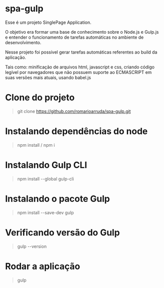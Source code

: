 # spa-gulp

Esse é um projeto SinglePage Application.

O objetivo era formar uma base de conhecimento sobre o Node.js e Gulp.js e entender o funcionamento
de tarefas automáticas no ambiente de desenvolvimento.

Nesse projeto foi possível gerar tarefas automáticas referentes ao build da aplicação.

Tais como: minificação de arquivos html, javascript e css, criando código legível por navegadores 
que não possuem suporte ao ECMASCRIPT em suas versões mais atuais, usando babel.js


# Clone do projeto
> git clone https://github.com/romarioarruda/spa-gulp.git

# Instalando dependências do node
> npm install / npm i

# Instalando Gulp CLI
> npm install --global gulp-cli

# Instalando o pacote Gulp
> npm install --save-dev gulp

# Verificando versão do Gulp
> gulp --version

# Rodar a aplicação
> gulp
